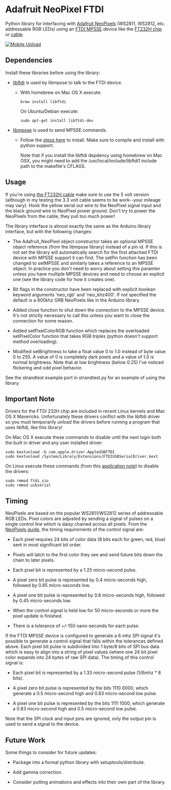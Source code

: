 # Adafruit NeoPixel FTDI

Python library for interfacing with [Adafruit NeoPixels](http://learn.adafruit.com/adafruit-neopixel-uberguide/overview) (WS2811, WS2812, etc. addressable RGB LEDs) using an [FTDI MPSSE](http://www.ftdichip.com/Support/Documents/AppNotes/AN_135_MPSSE_Basics.pdf) device like the [FT232H chip](http://www.ftdichip.com/Products/ICs/FT232H.htm) or [cable](http://www.ftdichip.com/Products/Cables/USBMPSSE.htm).

<a href="http://imgur.com/zOVrXqp" title="Mobile Upload"><img src="http://i.imgur.com/zOVrXqpl.jpg" title="Hosted by imgur.com" alt="Mobile Upload"/></a>

## Dependencies

Install these libraries before using the library:

-   [libftdi](http://www.intra2net.com/en/developer/libftdi/) is used by libmpsse to talk to the FTDI device.

    -   With homebrew on Mac OS X execute:
        
        ````
        brew install libftdi
        ````
        
        On Ubuntu/Debian execute:
        
        ````
        sudo apt-get install libftdi-dev
        ````

-   [libmpsse](https://code.google.com/p/libmpsse/) is used to send MPSSE commands.

    -   Follow the [steps here](https://code.google.com/p/libmpsse/wiki/Installation) to install. Make sure to compile and install with python support.  
    
        Note that if you install the libftdi depdency using homebrew on Mac OSX, you might need to add the /usr/local/include/libftdi1 include path to the makefile's CFLAGS.

## Usage

If you're using [the FT232H cable](C232HM-EDHSL-0) make sure to use the 5 volt version (although in my testing the 3.3 volt cable seems to be work--your mileage may vary).  Hook the yellow serial out wire to the NeoPixel signal input and the black ground wire to NeoPixel power ground.  Don't try to power the NeoPixels from the cable, they pull too much power!

The library interface is almost exactly the same as the Arduino library interface, but with the following changes:

-   The Adafruit_NeoPixel object constructor takes an optional MPSSE object reference (from the libmpsse library) instead of a pin id.  If this is not set the library will automatically search for the first attached FTDI device with MPSSE support it can find.  The setPin function has been changed to setMPSSE and similarly takes a reference to an MPSSE object.  In practice you don't need to worry about setting this paramter unless you have multiple MPSSE devices and need to choose an explicit one (see the library code for how it creates one).

-   Bit flags in the constructor have been replaced with explicit boolean keyword arguments 'neo_rgb' and 'neo_khz400'.  If not specified the default is a 800khz GRB NeoPixels like in the Arduino library.

-   Added close function to shut down the connection to the MPSSE device.  It's not strictly necessary to call this unless you want to close the connection for some reason.

-   Added setPixelColorRGB function which replaces the overloaded setPixelColor function that takes RGB triples (python doesn't support method overloading).

-   Modified setBrightness to take a float value 0 to 1.0 instead of byte value 0 to 255.  A value of 0 is completely dark pixels and a value of 1.0 is normal brightness.  Note that at low brightness (below 0.25) I've noticed flickering and odd pixel behavior.

See the strandtest example port in strandtest.py for an example of using the library.

## Important Note

Drivers for the FTDI 232H chip are included in recent Linux kernels and Mac OS X Mavericks.  Unfortunately these drivers conflict with the libftdi driver so you must temporarily unload the drivers before running a program that uses libftdi, like this library!

On Mac OS X execute these commands to disable until the next login both the built in driver and any user installed driver:

````
sudo kextunload -b com.apple.driver.AppleUSBFTDI
sudo kextunload /System/Library/Extensions/FTDIUSBSerialDriver.kext
````

On Linux execute these commands (from this [application note](http://www.ftdichip.com/Support/Documents/AppNotes/AN_220_FTDI_Drivers_Installation_Guide_for_Linux%20.pdf)) to disable the drivers:

````
sudo rmmod ftdi_sio
sudo rmmod usbserial
````

## Timing

NeoPixels are based on the popular WS2811/WS2812 series of addressable RGB LEDs.  Pixel colors are adjusted by sending a signal of pulses on a single control line which is daisy chained across all pixels.  From the [NeoPixels guide](http://learn.adafruit.com/adafruit-neopixel-uberguide/advanced-coding), the timing requirements of the control signal are:

-   Each pixel requires 24 bits of color data (8 bits each for green, red, blue) sent in most significant bit order.

-   Pixels will latch to the first color they see and send future bits down the chain to later pixels.

-   Each pixel bit is represented by a 1.25 micro-second pulse.

-   A pixel zero bit pulse is represented by 0.4 micro-seconds high, followed by 0.85 micro-seconds low.

-   A pixel one bit pulse is represented by 0.8 micro-seconds high, followed by 0.45 micro-seconds low.

-   When the control signal is held low for 50 micro-seconds or more the pixel update is finished.

-   There is a tolerance of +/-150 nano-seconds for each pulse.

If the FTDI MPSSE device is configured to generate a 6 mhz SPI signal it's possible to generate a control signal that falls within the tolerances defined above.  Each pixel bit pulse is subdivided into 1 byte/8 bits of SPI bus data which is easy to align into a string of pixel values (where one 24 bit pixel color expands into 24 bytes of raw SPI data).  The timing of this control signal is:

-   Each pixel bit is represented by a 1.33 micro-second pulse (1/6mhz * 8 bits).

-   A pixel zero bit pulse is represented by the bits 1110 0000, which generate a 0.5 micro-second high and 0.83 
    micro-second low pulse.

-   A pixel one bit pulse is represented by the bits 1111 1000, which generate a 0.83 micro-second high and 0.5 
    micro-second low pulse.

Note that the SPI clock and input pins are ignored, only the output pin is used to send a signal to the device.

## Future Work

Some things to consider for future updates:

-   Package into a formal python library with setuptools/distribute.

-   Add gamma correction.

-   Consider putting animations and effects into their own part of the library.
